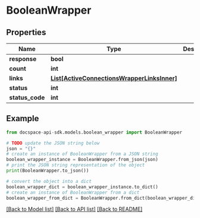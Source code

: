 # BooleanWrapper

## Properties

Name | Type | Description | Notes
------------ | ------------- | ------------- | -------------
**response** | **bool** |  | [optional] 
**count** | **int** |  | [optional] 
**links** | [**List[ActiveConnectionsWrapperLinksInner]**](ActiveConnectionsWrapperLinksInner.md) |  | [optional] 
**status** | **int** |  | [optional] 
**status_code** | **int** |  | [optional] 

## Example

```python
from docspace-api-sdk.models.boolean_wrapper import BooleanWrapper

# TODO update the JSON string below
json = "{}"
# create an instance of BooleanWrapper from a JSON string
boolean_wrapper_instance = BooleanWrapper.from_json(json)
# print the JSON string representation of the object
print(BooleanWrapper.to_json())

# convert the object into a dict
boolean_wrapper_dict = boolean_wrapper_instance.to_dict()
# create an instance of BooleanWrapper from a dict
boolean_wrapper_from_dict = BooleanWrapper.from_dict(boolean_wrapper_dict)
```
[[Back to Model list]](../README.md#documentation-for-models) [[Back to API list]](../README.md#documentation-for-api-endpoints) [[Back to README]](../README.md)


